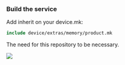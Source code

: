 ### Build the service

Add inherit on your device.mk:

```makefile
include device/extras/memory/product.mk
```

The need for this repository to be necessary.

<img src="https://uploads.disquscdn.com/images/68613412e03cbca72f110686f5a0b976f2a9d6b6b3536572a72243a40693dc54.jpg">
